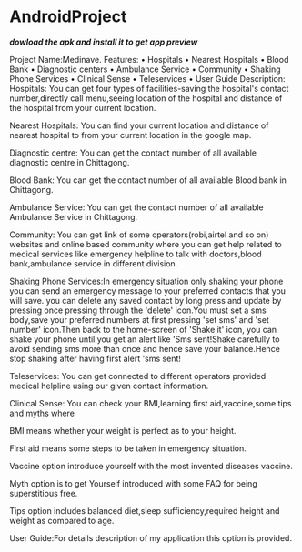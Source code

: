 # AndroidProject

***dowload the apk and install it to get app preview***

Project  Name:Medinave.
Features:
•	Hospitals
•	Nearest Hospitals
•	Blood Bank
•	Diagnostic centers
•	Ambulance Service
•	Community
•	Shaking Phone Services
•	Clinical Sense
•	Teleservices
•	User Guide
Description:
Hospitals:   You can get four types of facilities-saving the hospital's contact number,directly call menu,seeing location of the hospital and distance of the hospital from your current location.

Nearest Hospitals:  You can find your current location and distance of nearest hospital to from your current location in the google map.

Diagnostic centre:   You can get the contact number of all available diagnostic centre in Chittagong.

Blood Bank:   You can get the contact number of all available Blood bank in Chittagong.

Ambulance Service:   You can get the contact number of all available Ambulance Service in Chittagong.

Community:    You can get link of some operators(robi,airtel and so on) websites and online based community where you can get help related to medical services like emergency helpline to talk with doctors,blood   bank,ambulance service in different division.

Shaking Phone Services:In emergency situation only shaking your phone you can send an emergency message to your preferred contacts that you will save.
you can delete any saved contact by long press and update by pressing once pressing through the 'delete' icon.You must set 
a sms body,save your preferred numbers at first pressing 'set sms' and 'set number' icon.Then back to the home-screen of 'Shake it' icon, you can shake your phone until you get an 
alert like 'Sms sent!Shake carefully to avoid sending sms more than once and hence save your balance.Hence stop shaking after having first alert 'sms sent!

Teleservices: You can get connected to different operators provided medical helpline using our given contact information.

Clinical Sense: You can check your BMI,learning first aid,vaccine,some tips and myths where   

BMI means whether your weight is perfect as to your height.

First aid means some steps to be taken in emergency situation.

Vaccine option introduce yourself with the most invented diseases vaccine.

Myth option is to get Yourself introduced with some FAQ for being superstitious free.

Tips option includes balanced diet,sleep sufficiency,required height and weight as compared to age.

User Guide:For details description of my application this option is provided.
